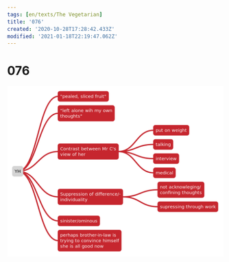 ```yaml
---
tags: [en/texts/The Vegetarian]
title: '076'
created: '2020-10-28T17:28:42.433Z'
modified: '2021-01-18T22:19:47.062Z'
---
```



# 076
![page 76](../maps/076.svg)

